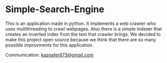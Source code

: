 # Simple-Search-Engine

This is an application made in python. It implements a web crawler who uses multithreading to crawl webpages. Also there is a simple indexer that creates an inverted index from the text that crawler brings. We decided to make this project open source because we think that there are so many possible improvments for this application.

Communication: kaznafer873@gmail.com
